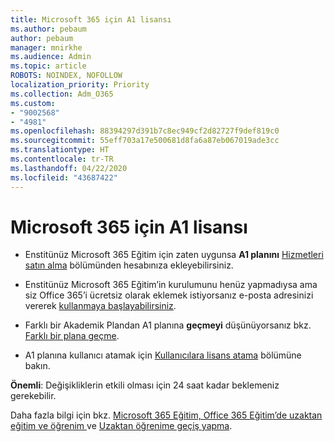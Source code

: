 ```yaml
---
title: Microsoft 365 için A1 lisansı
ms.author: pebaum
author: pebaum
manager: mnirkhe
ms.audience: Admin
ms.topic: article
ROBOTS: NOINDEX, NOFOLLOW
localization_priority: Priority
ms.collection: Adm_O365
ms.custom:
- "9002568"
- "4981"
ms.openlocfilehash: 88394297d391b7c8ec949cf2d82727f9def819c0
ms.sourcegitcommit: 55eff703a17e500681d8fa6a87eb067019ade3cc
ms.translationtype: HT
ms.contentlocale: tr-TR
ms.lasthandoff: 04/22/2020
ms.locfileid: "43687422"
---
```

# <a name="a1-license-for-microsoft-365"></a>Microsoft 365 için A1 lisansı


- Enstitünüz Microsoft 365 Eğitim için zaten uygunsa **A1 planını** [Hizmetleri satın alma](https://docs.microsoft.com/microsoft-365/commerce/buy-another-subscription?view=o365-worldwide#buy-another-subscription) bölümünden hesabınıza ekleyebilirsiniz. 

- Enstitünüz Microsoft 365 Eğitim’in kurulumunu henüz yapmadıysa ama siz Office 365’i ücretsiz olarak eklemek istiyorsanız e-posta adresinizi vererek [ kullanmaya başlayabilirsiniz](https://www.microsoft.com/education/products/office). 

- Farklı bir Akademik Plandan A1 planına **geçmeyi** düşünüyorsanız bkz. [Farklı bir plana geçme](https://docs.microsoft.com/microsoft-365/commerce/subscriptions/switch-plans-manually). 

- A1 planına kullanıcı atamak için [Kullanıcılara lisans atama](https://docs.microsoft.com/microsoft-365/admin/manage/assign-licenses-to-users) bölümüne bakın. 

**Önemli**: Değişikliklerin etkili olması için 24 saat kadar beklemeniz gerekebilir. 

Daha fazla bilgi için bkz. [Microsoft 365 Eğitim, Office 365 Eğitim’de uzaktan eğitim ve öğrenim ](https://support.office.com/article/remote-teaching-and-learning-in-office-365-education-f651ccae-7b65-478b-8366-51bb884025c4) ve [Uzaktan öğrenime geçiş yapma](https://www.microsoft.com/education/remote-learning). 
